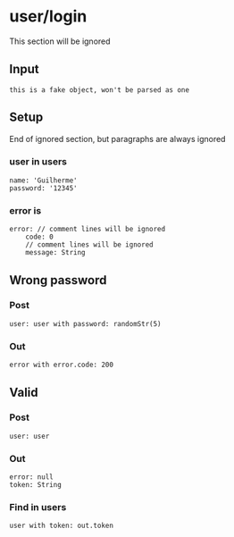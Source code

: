# user/login

This section will be ignored

## Input
	this is a fake object, won't be parsed as one

## Setup
End of ignored section, but paragraphs are always ignored

### user in users
	name: 'Guilherme'
	password: '12345'
	
### error is
	error: // comment lines will be ignored
		code: 0
		// comment lines will be ignored
		message: String

## Wrong password
### Post
	user: user with password: randomStr(5)
### Out
	error with error.code: 200

## Valid
### Post
	user: user
### Out
	error: null
	token: String
### Find in users
	user with token: out.token